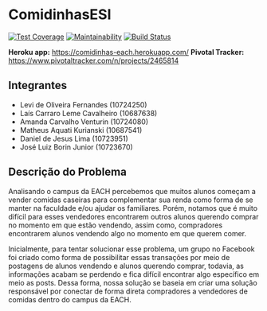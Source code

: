 # ComidinhasESI

[![Test Coverage](https://api.codeclimate.com/v1/badges/a99a88d28ad37a79dbf6/test_coverage)](https://codeclimate.com/github/codeclimate/codeclimate/test_coverage)
[![Maintainability](https://api.codeclimate.com/v1/badges/a99a88d28ad37a79dbf6/maintainability)](https://codeclimate.com/github/codeclimate/codeclimate/maintainability)
[![Build Status](https://travis-ci.com/laiscarraro/ComidinhasESI.svg?branch=master)](https://travis-ci.com/laiscarraro/ComidinhasESI)

**Heroku app:** https://comidinhas-each.herokuapp.com/
**Pivotal Tracker:** https://www.pivotaltracker.com/n/projects/2465814

## Integrantes
 - Levi de Oliveira Fernandes (10724250)
 - Laís Carraro Leme Cavalheiro (10687638)
 - Amanda Carvalho Venturin (10724080)
 - Matheus Aquati Kurianski (10687541)
 - Daniel de Jesus Lima (10723951)
 - José Luiz Borin Junior (10723670)
 
## Descrição do Problema
  Analisando o campus da EACH percebemos que muitos alunos começam a vender comidas caseiras para complementar sua renda como forma de se manter na faculdade e/ou ajudar os familiares. Porém, notamos que é muito difícil para esses vendedores encontrarem outros alunos querendo comprar no momento em que estão vendendo, assim como, compradores encontrarem alunos vendendo algo no momento em que querem comer. 
  
  Inicialmente, para tentar solucionar esse problema, um grupo no Facebook foi criado como forma de possibilitar essas transações por meio de postagens de alunos vendendo e alunos querendo comprar, todavia, as informações acabam se perdendo e fica difícil encontrar algo específico em meio as posts. Dessa forma, nossa solução se baseia em criar uma solução responsável por conectar de forma direta compradores a vendedores de comidas dentro do campus da EACH.
